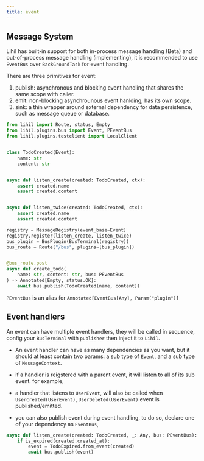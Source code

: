 ```yaml
---
title: event
---
```


## Message System

Lihil has built-in support for both in-process message handling (Beta) and out-of-process message handling (implementing), it is recommended to use `EventBus` over `BackGroundTask` for event handling.

There are three primitives for event:

1. publish: asynchronous and blocking event handling that shares the same scope with caller.
2. emit: non-blocking asynchrounous event hanlding, has its own scope.
3. sink: a thin wrapper around external dependency for data persistence, such as message queue or database.

```python
from lihil import Route, status, Empty
from lihil.plugins.bus import Event, PEventBus
from lihil.plugins.testclient import LocalClient


class TodoCreated(Event):
    name: str
    content: str


async def listen_create(created: TodoCreated, ctx):
    assert created.name
    assert created.content


async def listen_twice(created: TodoCreated, ctx):
    assert created.name
    assert created.content

registry = MessageRegistry(event_base=Event)
registry.register(listen_create, listen_twice)
bus_plugin = BusPlugin(BusTerminal(registry))
bus_route = Route("/bus", plugins=[bus_plugin])


@bus_route.post
async def create_todo(
    name: str, content: str, bus: PEventBus
) -> Annotated[Empty, status.OK]:
    await bus.publish(TodoCreated(name, content))
```

`PEventBus` is an alias for `Annotated[EventBus[Any], Param("plugin")]`

## Event handlers

An event can have multiple event handlers, they will be called in sequence, config your `BusTerminal` with `publisher` then inject it to `Lihil`.

- An event handler can have as many dependencies as you want, but it should at least contain two params: a sub type of `Event`, and a sub type of `MessageContext`.

- if a handler is reigstered with a parent event, it will listen to all of its sub event.
  for example,

- a handler that listens to `UserEvent`, will also be called when `UserCreated(UserEvent)`, `UserDeleted(UserEvent)` event is published/emitted.

- you can also publish event during event handling, to do so, declare one of your dependency as `EventBus`,

```python
async def listen_create(created: TodoCreated, _: Any, bus: PEventBus):
    if is_expired(created.created_at):
        event = TodoExpired.from_event(created)
        await bus.publish(event)
```
